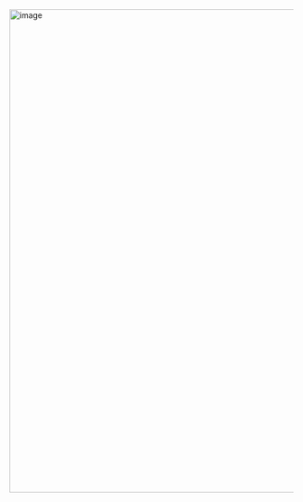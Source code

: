 <img width="858" alt="image" src="https://github.com/user-attachments/assets/720eae7e-2558-448c-8ff2-dfb9e2bee89a" />
